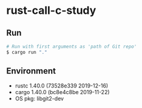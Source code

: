 # rust-call-c-study

## Run

```bash
# Run with first arguments as 'path of Git repo'
$ cargo run "."
```

## Environment

* rustc 1.40.0 (73528e339 2019-12-16)
* cargo 1.40.0 (bc8e4c8be 2019-11-22)
* OS pkg: libgit2-dev
